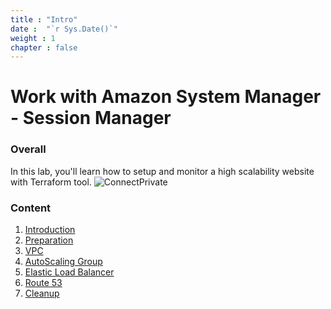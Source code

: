 ```yaml
---
title : "Intro"
date :  "`r Sys.Date()`" 
weight : 1 
chapter : false
---
```

# Work with Amazon System Manager - Session Manager

### Overall
 In this lab, you'll learn how to setup and monitor a high scalability website with Terraform tool.
![ConnectPrivate](/images/ws-001-web-apps.svg) 

### Content
 1. [Introduction ](1-introduce/)
 2. [Preparation](2-prerequiste/)
 3. [VPC](3-vpc/)
 4. [AutoScaling Group](4-asg/)
 5. [Elastic Load Balancer](5-elb/)
 6. [Route 53](6-route53/)
 7. [Cleanup](7-cleanup/)


<!---
1. VPC with 2 public subnet and 2 private subnet
   
2. Autoscaling Group in private subnet: EC2 instance with cloudWatch agent managed by SSM service
  configuration file to match log group with each instance in ASG
  - Config CloudWatch group to receive application log from instance (Nginx logs)
  - save CW configuration to ssm parameter store
  - create launch template to Add user_data to download cloudwatch agent and configuration from ssm
  - create ASG and scaling policy
  - Setup VPC private link for cloudwatch endpoint => add dns link to cw configuration   
TODO:
1. CloudWatch alarm on specific error and send notification to Slack
  - setup metric filter and SNS topic 
  - Lambda function to send request to webhook
2. Config ALB + ACM and Cloudflare DNS (research on Private CA)
3. Create custom AMI for faster bootstrap instance
*/
-->
